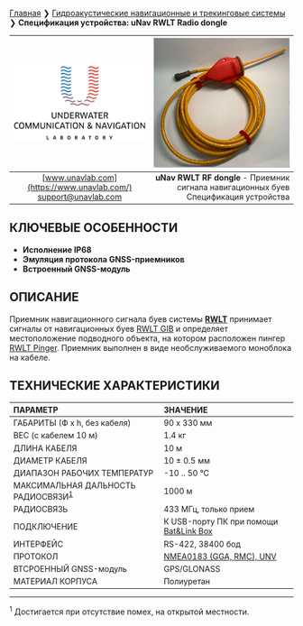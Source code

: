 [Главная](/README_RU) ❯ [Гидроакустические навигационные и трекинговые системы](/navigation_and_tracking_systems_ru) ❯ **Спецификация устройства: uNav RWLT Radio dongle**

<div style="page-break-after: always;"></div>

| ![logo](/documentation/sm_logo.png) | ![RWLT RF dongle](/documentation/uNav_rf_dongle.png) |
| :---: | ---: |
| [www.unavlab.com](https://www.unavlab.com/) <br/> [support@unavlab.com](mailto:support@unavlab.com) | **uNav RWLT RF dongle** - Приемник сигнала навигационных буев <br/> Спецификация устройства |

## КЛЮЧЕВЫЕ ОСОБЕННОСТИ

* **Исполнение IP68**
* **Эмуляция протокола GNSS-приемников**
* **Встроенный GNSS-модуль**

## ОПИСАНИЕ

Приемник навигационного сигнала буев системы **[RWLT](RWLT_DataBrief_ru.md)** принимает сигналы от навигационных буев [RWLT GIB](documentation/RU/RWLT/RWLT_GIB_Specification_ru.md) и определяет местоположение подводного объекта, на котором расположен пингер [RWLT Pinger](documentation/RU/RWLT/RWLT_Pinger_Specification_ru.md). Приемник выполнен в виде необслуживаемого моноблока на кабеле.

<div style="page-break-after: always;"></div>

## ТЕХНИЧЕСКИЕ ХАРАКТЕРИСТИКИ

| ПАРАМЕТР | ЗНАЧЕНИЕ |
| :--- | :--- |
| ГАБАРИТЫ (Ф х h, без кабеля) | 90 x 330 мм |
| ВЕС (с кабелем 10 м) | 1.4 кг |
| ДЛИНА КАБЕЛЯ | 10 м |
| ДИАМЕТР КАБЕЛЯ | 10 ± 0.5 мм |
| ДИАПАЗОН РАБОЧИХ ТЕМПЕРАТУР | -10 .. 50 °С |
| МАКСИМАЛЬНАЯ ДАЛЬНОСТЬ РАДИОСВЯЗИ<sup>[1](#footnote1)</sup> | 1000 м |
| РАДИОСВЯЗЬ | 433 МГц, только прием |
| ПОДКЛЮЧЕНИЕ | К USB-порту ПК при помощи [Bat&Link Box](documentation/RU/Zima/Bat_n_link_box_Specification_ru) |
| ИНТЕРФЕЙС | RS-422, 38400 бод |
| ПРОТОКОЛ | [NMEA0183 (GGA, RMC), UNV](documentation/RU/RWLT/uNav_protocol_specification_ru) |
| ВТСРОЕННЫЙ GNSS-модуль | GPS/GLONASS |
| МАТЕРИАЛ КОРПУСА | Полиуретан |

________________
<a name="footnote1"><sup>1</sup></a> Достигается при отсутствие помех, на открытой местности.  

<div style="page-break-after: always;"></div>

